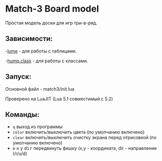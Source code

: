 # Match-3 Board model
Простая модель доски для игр три-в-ряд.

## Зависимости:

  -[lume](https://github.com/rxi/lume) - для работы с таблицами.

  -[hump.class](https://github.com/vrld/hump) - для работы с классами.

## Запуск:

Основной файл - match3/init.lua

Проверено на LuaJIT (Lua 5.1 совместимый с 5.2)

## Команды:

- `q` выход из программы
- `color` включить/выключить цвета (по умолчанию включено)
- `clear` включить/выключить очистку экрана перед отрисовкой (по умолчанию включено)
- `m` <kbd>x</kbd> <kbd>y</kbd> <kbd>dir</kbd> передвинуть фишку (x,y - координата, dir - направление l/r/u/d)
